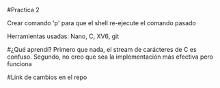 #Practica 2

Crear comando 'p' para que el shell re-ejecute el comando pasado

Herramientas usadas: Nano, C, XV6, git

#¿Qué aprendí? Primero que nada, el stream de carácteres de C es confuso. Segundo, no creo que sea la implementación más efectiva pero funciona

#Link de cambios en el repo

